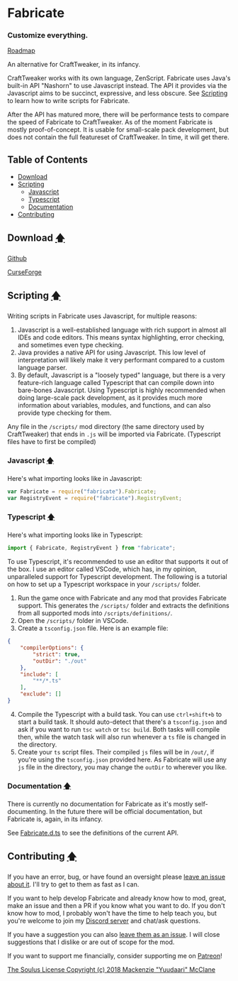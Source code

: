 # Fabricate

### Customize everything.

[Roadmap](https://trello.com/b/8ha3jHEQ/fabricate)


An alternative for CraftTweaker, in its infancy.

CraftTweaker works with its own language, ZenScript. Fabricate uses Java's built-in API "Nashorn" to use Javascript instead. The API it provides via the Javascript aims to be succinct, expressive, and less obscure. See [Scripting](#scripting-) to learn how to write scripts for Fabricate.

After the API has matured more, there will be performance tests to compare the speed of Fabricate to CraftTweaker. As of the moment Fabricate is mostly proof-of-concept. It is usable for small-scale pack development, but does not contain the full featureset of CraftTweaker. In time, it will get there.



## Table of Contents
- [Download](#download-)
- [Scripting](#scripting-)
  - [Javascript](#javascript-)
  - [Typescript](#typescript-)
  - [Documentation](#documentation-)
- [Contributing](#contributing-)



## Download [🡅](#table-of-contents)

[Github](https://github.com/Yuudaari/fabricate/releases/latest)

[CurseForge](https://minecraft.curseforge.com/projects/fabricate)



## Scripting [🡅](#table-of-contents)

Writing scripts in Fabricate uses Javascript, for multiple reasons: 

1. Javascript is a well-established language with rich support in almost all IDEs and code editors. This means syntax highlighting, error checking, and sometimes even type checking.
2. Java provides a native API for using Javascript. This low level of interpretation will likely make it very performant compared to a custom language parser.
3. By default, Javascript is a "loosely typed" language, but there is a very feature-rich language called Typescript that can compile down into bare-bones Javascript. Using Typescript is highly recommended when doing
large-scale pack development, as it provides much more information about variables, modules, and functions, and can also provide type checking for them.

Any file in the `/scripts/` mod directory (the same directory used by CraftTweaker) that ends in `.js` will be imported via Fabricate. (Typescript files have to first be compiled)


### Javascript [🡅](#table-of-contents)

Here's what importing looks like in Javascript:

```js
var Fabricate = require("fabricate").Fabricate;
var RegistryEvent = require("fabricate").RegistryEvent;
```


### Typescript [🡅](#table-of-contents)

Here's what importing looks like in Typescript:

```ts
import { Fabricate, RegistryEvent } from "fabricate";
```

To use Typescript, it's recommended to use an editor that supports it out of the box. I use an editor called VSCode, which has, in my opinion, unparalleled support for Typescript development. The following is a tutorial on how to set up a Typescript workspace in your `/scripts/` folder.

1. Run the game once with Fabricate and any mod that provides Fabricate support. This generates the `/scripts/` folder and extracts the definitions from all supported mods into `/scripts/definitions/`.
2. Open the `/scripts/` folder in VSCode.
3. Create a `tsconfig.json` file. Here is an example file:

```json
{
	"compilerOptions": {
		"strict": true,
		"outDir": "./out"
	},
	"include": [
		"**/*.ts"
	],
	"exclude": []
}
```

4. Compile the Typescript with a build task. You can use `ctrl+shift+b` to start a build task. It should auto-detect that there's a `tsconfig.json` and ask if you want to run `tsc watch` or `tsc build`. Both tasks will compile then, while the watch task will also run whenever a `ts` file is changed in the directory.
5. Create your `ts` script files. Their compiled `js` files will be in `/out/`, if you're using the `tsconfig.json` provided here. As Fabricate will use any `js` file in the directory, you may change the `outDir` to wherever you like.


### Documentation [🡅](#table-of-contents)

There is currently no documentation for Fabricate as it's mostly self-documenting. In the future there will be official documentation, but Fabricate is, again, in its infancy.

See [Fabricate.d.ts](./src/main/resources/assets/fabricate/definitions/fabricate.d.ts) to see the definitions of the current API.



## Contributing [🡅](#table-of-contents)

If you have an error, bug, or have found an oversight please [leave an issue about it](https://github.com/Yuudaari/fabricate/issues). I'll try to get to them as fast as I can.

If you want to help develop Fabricate and already know how to mod, great, make an issue and then a PR if you know what you want to do. If you don't know how to mod, I probably won't have the time to help teach you, but you're welcome to join my [Discord server](https://discord.gg/fwvBfus) and chat/ask questions.

If you have a suggestion you can also [leave them as an issue](https://github.com/Yuudaari/fabricate/issues). I will close suggestions that I dislike or are out of scope for the mod.

If you want to support me financially, consider supporting me on [Patreon](https://www.patreon.com/yuudaari)!

[The Soulus License Copyright (c) 2018 Mackenzie "Yuudaari" McClane](./LICENSE.md)
